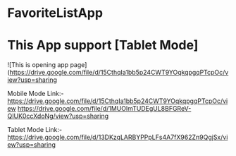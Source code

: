 # FavoriteListApp
# This App support [Tablet Mode]
![This is opening app page](https://drive.google.com/file/d/15CthqIa1bb5p24CWT9YOqkqpgqPTcpOc/view?usp=sharing

Mobile Mode Link:-
https://drive.google.com/file/d/15CthqIa1bb5p24CWT9YOqkqpgqPTcpOc/view
https://drive.google.com/file/d/1MUOlmTUDEgUL8BFGReV-QIUK0ccXdoNg/view?usp=sharing

Tablet Mode Link:-
https://drive.google.com/file/d/13DKzqLARBYPPpLFs4A7fX962Zn9QgjSx/view?usp=sharing
